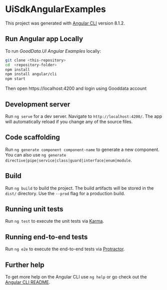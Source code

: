 # UiSdkAngularExamples

This project was generated with [Angular CLI](https://github.com/angular/angular-cli) version 8.1.2.

## Run Angular app Locally
To run *GoodData.UI Angular Examples* locally:
```bash
git clone <this-repository>
cd  <repository-folder>
npm install
npm install angular/cli
npm start
```
Then open https://localhost:4200 and login using Gooddata account 

## Development server

Run `ng serve` for a dev server. Navigate to `http://localhost:4200/`. The app will automatically reload if you change any of the source files.

## Code scaffolding

Run `ng generate component component-name` to generate a new component. You can also use `ng generate directive|pipe|service|class|guard|interface|enum|module`.

## Build

Run `ng build` to build the project. The build artifacts will be stored in the `dist/` directory. Use the `--prod` flag for a production build.

## Running unit tests

Run `ng test` to execute the unit tests via [Karma](https://karma-runner.github.io).

## Running end-to-end tests

Run `ng e2e` to execute the end-to-end tests via [Protractor](http://www.protractortest.org/).

## Further help

To get more help on the Angular CLI use `ng help` or go check out the [Angular CLI README](https://github.com/angular/angular-cli/blob/master/README.md).

